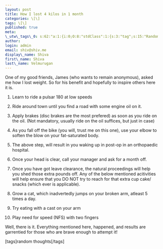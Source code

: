 ```yaml
---
layout: post
title: How I lost 4 kilos in 1 month
categories: \[\]
tags: \[\]
published: true
meta:
\_utw\_tags\_0: s:62:"a:1:{i:0;O:8:"stdClass":1:{s:3:"tag";s:15:"Random-Thoughts";}}";
author:
login: admin
email: shiv@shiv.me
display\_name: Shiva
first\_name: Shiva
last\_name: Velmurugan
---
```


One of my good friends, James (who wants to remain anonymous), asked me how I lost weight. So for his benefit and hopefully to inspire others here it is.

1. Learn to ride a pulsar 180 at low speeds
2. Ride around town until you find a road with some engine oil on it.
3. Apply brakes (disc brakes are the most prefered) as soon as you ride on the oil. (Not mandatory, usually ride on the oil suffices, but just in case)
4. As you fall off the bike (you will, trust me on this one), use your elbow to soften the blow on your fat-saturated body.
5. The above step, will result in you waking up in post-op in an orthopaedic hospital.
6. Once your head is clear, call your manager and ask for a month off.
7. Once you have got leave clearance, the natural proceedings will help you shed those extra pounds off. Any of the below mentioned acitivities will help ensure that you DO NOT try to reach for that extra cup cake/ snacks (which ever is applicable).

1. Grow a cat, which inadvertedly jumps on your broken arm, atleast 5 times a day.
2. Try eating with a cast on your arm
3. Play need for speed (NFS) with two fingers

Well, there is it. Everything mentioned here, happened, and results are garrentied for those who are brave enough to attempt it!

\[tags\]random thoughts\[/tags\]